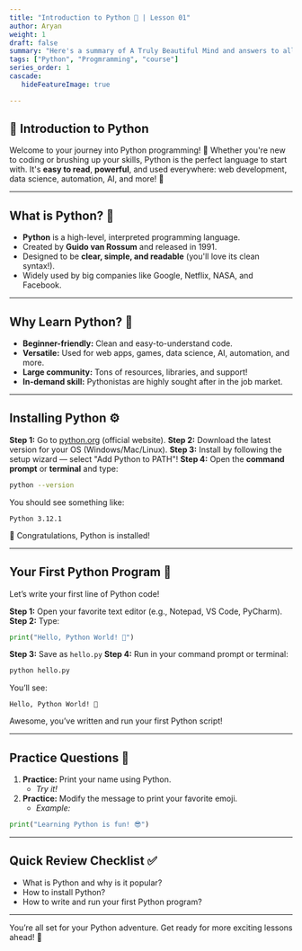 ```yaml
---
title: "Introduction to Python 🐍 | Lesson 01"
author: Aryan
weight: 1
draft: false
summary: "Here's a summary of A Truly Beautiful Mind and answers to all the questions, presented for ease of understanding with emojis! 📚🤖 ..."
tags: ["Python", "Progmramming", "course"]
series_order: 1
cascade:
   hideFeatureImage: true

---
```


## 🐍 Introduction to Python

Welcome to your journey into Python programming! 🎉 Whether you're new to coding or brushing up your skills, Python is the perfect language to start with. It's **easy to read**, **powerful**, and used everywhere: web development, data science, automation, AI, and more! 🚀

***

## What is Python? 🤔

- **Python** is a high-level, interpreted programming language.
- Created by **Guido van Rossum** and released in 1991.
- Designed to be **clear, simple, and readable** (you'll love its clean syntax!).
- Widely used by big companies like Google, Netflix, NASA, and Facebook.

***

## Why Learn Python? 🌟

- **Beginner-friendly:** Clean and easy-to-understand code.
- **Versatile:** Used for web apps, games, data science, AI, automation, and more.
- **Large community:** Tons of resources, libraries, and support!
- **In-demand skill:** Pythonistas are highly sought after in the job market.

***

## Installing Python ⚙️

**Step 1:** Go to [python.org](https://python.org) (official website).
**Step 2:** Download the latest version for your OS (Windows/Mac/Linux).
**Step 3:** Install by following the setup wizard — select "Add Python to PATH"!
**Step 4:** Open the **command prompt** or **terminal** and type:

```bash
python --version
```

You should see something like:

```
Python 3.12.1
```

🎉 Congratulations, Python is installed!

***

## Your First Python Program 👾

Let’s write your first line of Python code!

**Step 1:** Open your favorite text editor (e.g., Notepad, VS Code, PyCharm).
**Step 2:** Type:

```python
print("Hello, Python World! 👋")
```

**Step 3:** Save as `hello.py`
**Step 4:** Run in your command prompt or terminal:

```bash
python hello.py
```

You’ll see:

```
Hello, Python World! 👋
```

Awesome, you’ve written and run your first Python script!

***

## Practice Questions 🎯

1. **Practice:** Print your name using Python.
    - _Try it!_
2. **Practice:** Modify the message to print your favorite emoji.
    - _Example:_

```python
print("Learning Python is fun! 😎")
```


***

## Quick Review Checklist ✅

- What is Python and why is it popular?
- How to install Python?
- How to write and run your first Python program?

***

You’re all set for your Python adventure. Get ready for more exciting lessons ahead! 🚀


